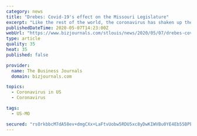 ```yaml
---
category: news
title: "Drebes: Covid-19's effect on the Missouri Legislature"
excerpt: "Like the rest of the world, the coronavirus has shaken up the Missouri state legislature too. It turned this legislative session upside down, and then right-side up again, with some messy results. When municipalities started locking down in mid-March,"
publishedDateTime: 2020-05-07T14:23:00Z
webUrl: "https://www.bizjournals.com/stlouis/news/2020/05/07/drebes-covid-19s-effect-on-the-missouri.html"
type: article
quality: 35
heat: 35
published: false

provider:
  name: The Business Journals
  domain: bizjournals.com

topics:
  - Coronavirus in US
  - Coronavirus

tags:
  - US-MO

secured: "rsOrkbbcM7dA58ev+dmgCXx+LaFtvUobw5RDU5xc8yDwKIWVBu0YE4Eb55BPEOjlKdQO2Njv+od/uzCNZNdmPoPgQrv4e3EkLgtpcujXGyDYl2bAFFnr2Scxxxz0DuDC0nPgU+riOilBYQrJDoRBiKfpWpX7EbA8htVM6qPp0VPnDz4z0iuixW62jIa2ZmI5SQm0vZBhQsxe4IdXoY5DyefG7fR772/FoQiexeOKipWSopxM3l0im01/YuV8eLygER0HDpStd+xY8ldcQHxgL2LIcXXOhd4OMyYd5oR0JtHhyHBc8FjcXkw8agUzhxeLoG/B3JEp1wOduxLHgnxXqzhghR+pPycrblfoDMSigXf/zV3k6fCIcNd4PREpaLhwkHkKiS7F7qr6u2mDacVccGzoiN7UiU+VKHySKZTqGkxlmljFf/+dv8Xy//9hZxbdIJ3dCiTCf3jdTR98jE6ICzkPYyhmO+ndMZaPBgwTKMk=;cqJh17QWt/VofeBXM3v/wQ=="
---
```


